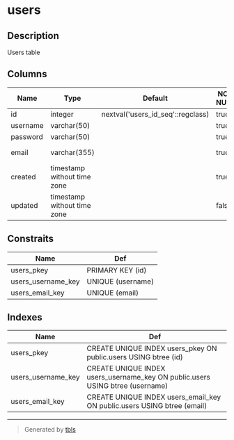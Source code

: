 # users

## Description

Users table

## Columns

| Name | Type | Default | NOT NULL | Comment |
| ---- | ---- | ------- | -------- | ------- |
| id | integer | nextval('users_id_seq'::regclass) | true |  |
| username | varchar(50) |  | true |  |
| password | varchar(50) |  | true |  |
| email | varchar(355) |  | true | ex. user@example.com |
| created | timestamp without time zone |  | true |  |
| updated | timestamp without time zone |  | false |  |

## Constraits

| Name | Def |
| ---- | --- |
| users_pkey | PRIMARY KEY (id) |
| users_username_key | UNIQUE (username) |
| users_email_key | UNIQUE (email) |

## Indexes

| Name | Def |
| ---- | --- |
| users_pkey | CREATE UNIQUE INDEX users_pkey ON public.users USING btree (id) |
| users_username_key | CREATE UNIQUE INDEX users_username_key ON public.users USING btree (username) |
| users_email_key | CREATE UNIQUE INDEX users_email_key ON public.users USING btree (email) |

---

> Generated by [tbls](https://github.com/k1LoW/tbls)